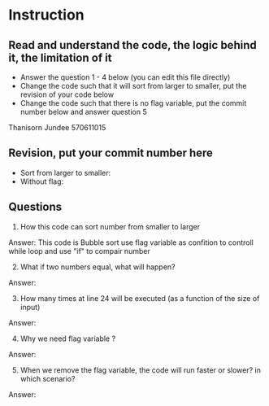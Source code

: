 ﻿# Instruction

## Read and understand the code, the logic behind it, the limitation of it
* Answer the question 1 - 4 below (you can edit this file directly)
* Change the code such that it will sort from larger to smaller, put the revision of your code below
* Change the code such that there is no flag variable, put the commit number below and answer question 5 

Thanisorn Jundee 
570611015

## Revision, put your commit number here
* Sort from larger to smaller:
* Without flag:

## Questions
1. How this code can sort number from smaller to larger
 
Answer: This code is Bubble sort use flag variable as confition to controll while loop and use "if" to compair number

2. What if two numbers equal, what will happen? 

Answer: 

3. How many times at line 24 will be executed (as a function of the size of input) 

Answer: 

4. Why we need flag variable ? 

Answer: 

5. When we remove the flag variable, the code will run faster or slower? in which scenario? 

Answer: